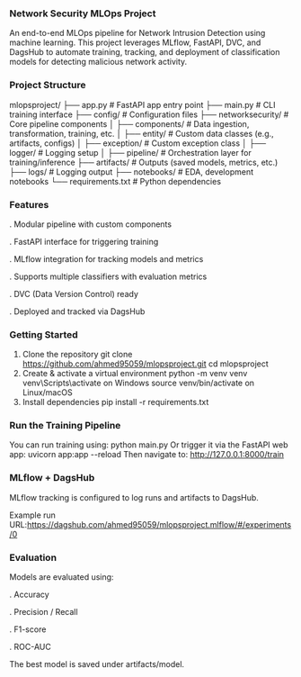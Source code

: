 ### Network Security MLOps Project
An end-to-end MLOps pipeline for Network Intrusion Detection using machine learning. This project leverages MLflow, FastAPI, DVC, and DagsHub to automate training, tracking, and deployment of classification models for detecting malicious network activity.
### Project Structure
mlopsproject/
├── app.py                          # FastAPI app entry point
├── main.py                         # CLI training interface
├── config/                         # Configuration files
├── networksecurity/               # Core pipeline components
│   ├── components/                 # Data ingestion, transformation, training, etc.
│   ├── entity/                     # Custom data classes (e.g., artifacts, configs)
│   ├── exception/                  # Custom exception class
│   ├── logger/                     # Logging setup
│   ├── pipeline/                   # Orchestration layer for training/inference
├── artifacts/                      # Outputs (saved models, metrics, etc.)
├── logs/                           # Logging output
├── notebooks/                      # EDA, development notebooks
└── requirements.txt                # Python dependencies
### Features 
. Modular pipeline with custom components

. FastAPI interface for triggering training

. MLflow integration for tracking models and metrics

. Supports multiple classifiers with evaluation metrics

. DVC (Data Version Control) ready

. Deployed and tracked via DagsHub
### Getting Started
1. Clone the repository
git clone https://github.com/ahmed95059/mlopsproject.git
cd mlopsproject
2. Create & activate a virtual environment
python -m venv venv
venv\Scripts\activate      on Windows
 source venv/bin/activate  on Linux/macOS
3. Install dependencies
pip install -r requirements.txt
### Run the Training Pipeline
You can run training using:
    python main.py
Or trigger it via the FastAPI web app:
    uvicorn app:app --reload
Then navigate to: http://127.0.0.1:8000/train
### MLflow + DagsHub
MLflow tracking is configured to log runs and artifacts to DagsHub.

Example run URL:https://dagshub.com/ahmed95059/mlopsproject.mlflow/#/experiments/0
### Evaluation
Models are evaluated using:

. Accuracy

. Precision / Recall

. F1-score

. ROC-AUC

The best model is saved under artifacts/model.
